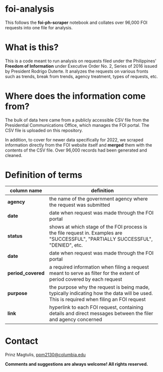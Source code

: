 # foi-analysis

This follows the **foi-ph-scraper** notebook and collates over 96,000 FOI requests into one file for analysis.

# What is this?

This is a code meant to run analysis on requests filed under the Philippines' **Freedom of Information** under Executive Order No. 2, Series of 2016 issued by
President Rodrigo Duterte. It analyzes the requests on various fronts such as trends, break from trends, agency treatment, types of requests, etc.

# Where does the information come from?

The bulk of data here came from a publicly accessible CSV file from the Presidential Communications Office, which manages the FOI portal. The CSV file is uploaded 
on this repository.

In addition, to cover for newer data specifically for 2022, we scraped information directly from the FOI website itself and **merged** them with the contents of
the CSV file. Over 96,000 records had been generated and cleaned. 

# Definition of terms

|column name|definition|
|---|---|
|**agency**|the name of the government agency where the request was submitted| 
|**date**|date when request was made through the FOI portal|
|**status**|shows at which stage of the FOI process is the file request in. Examples are "SUCCESSFUL", "PARTIALLY SUCCESSFUL", "DENIED", etc.|
|**date**|date when request was made through the FOI portal|  
|**period_covered**|a required information when filing a request meant to serve as filter for the extent of period covered by each request|
|**purpose**|the purpose why the request is being made, typically indicating how the data will be used. This is required when filing an FOI request|     
|**link**|hyperlink to each FOI request, containing details and direct messages between the filer and agency concerned|

# Contact

Prinz Magtulis, [ppm2130@columbia.edu](mailto:ppm2130@columbia.edu)

**Comments and suggestions are always welcome! All rights reserved.**
